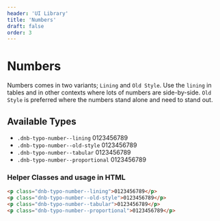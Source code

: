 ```yaml
---
header: 'UI Library'
title: 'Numbers'
draft: false
order: 3
---
```


# Numbers

Numbers comes in two variants; `Lining` and `Old Style`. Use the `lining` in tables and in other contexts where lots of numbers are side-by-side.
`Old Style` is preferred where the numbers stand alone and need to stand out.

## Available Types

- `.dnb-typo-number--lining` <span class="dnb-typo-number--lining">0123456789</span>
- `.dnb-typo-number--old-style` <span class="dnb-typo-number--old-style">0123456789</span>
- `.dnb-typo-number--tabular` <span class="dnb-typo-number--tabular">0123456789</span>
- `.dnb-typo-number--proportional` <span class="dnb-typo-number--proportional">0123456789</span>

### Helper Classes and usage in HTML

```html
<p class="dnb-typo-number--lining">0123456789</p>
<p class="dnb-typo-number--old-style">0123456789</p>
<p class="dnb-typo-number--tabular">0123456789</p>
<p class="dnb-typo-number--proportional">0123456789</p>
```
